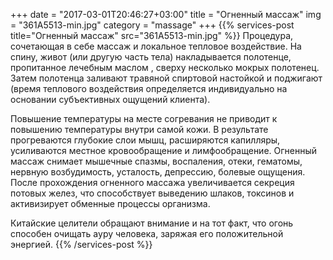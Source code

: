 +++
date = "2017-03-01T20:46:27+03:00"
title = "Огненный массаж"
img = "361A5513-min.jpg"
category = "massage"
+++
{{% services-post title="Огненный массаж" src="361A5513-min.jpg" %}}
Процедура, сочетающая в себе массаж и локальное тепловое воздействие. На спину, живот (или другую часть тела) накладывается полотенце, пропитанное лечебным маслом , сверху несколько мокрых полотенец. Затем полотенца заливают травяной спиртовой настойкой и поджигают (время теплового воздействия определяется индивидуально на основании субъективных ощущений клиента).

Повышение температуры на месте согревания не приводит к повышению температуры внутри самой кожи. В результате прогреваются глубокие слои мышц, расширяются капилляры, усиливаются местное кровообращение и лимфообращение. 
Огненный массаж снимает мышечные спазмы, воспаления, отеки, гематомы, нервную возбудимость, усталость, депрессию, болевые ощущения. После прохождения огненного массажа увеличивается секреция потовых желез, что способствует выведению шлаков, токсинов и активизирует обменные процессы организма.

Китайские целители обращают внимание и на тот факт, что огонь способен очищать ауру человека, заряжая его положительной энергией.
{{% /services-post %}}